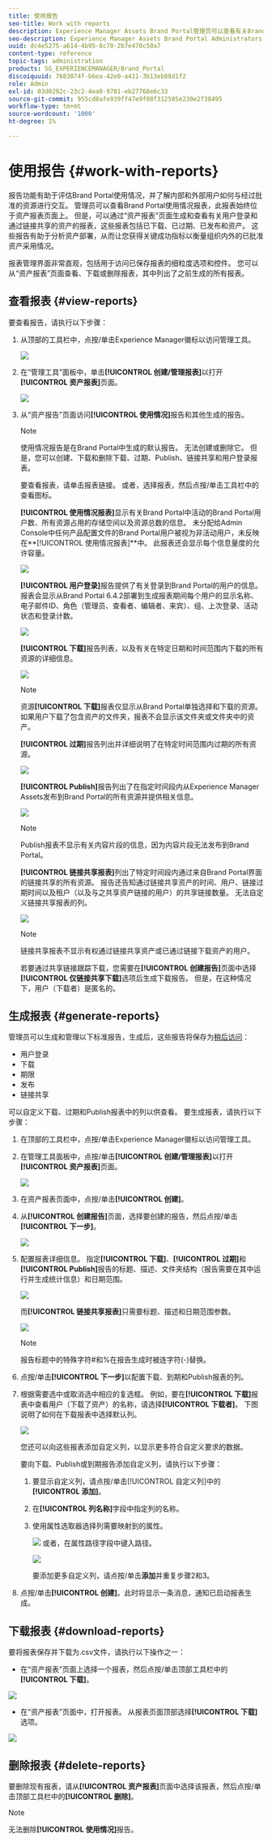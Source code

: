 ```yaml
---
title: 使用报告
seo-title: Work with reports
description: Experience Manager Assets Brand Portal管理员可以查看有关Brand Portal使用情况的报告，以及创建、管理和查看有关已下载、已过期、已发布的资源和通过Brand Portal共享的链接的报告。
seo-description: Experience Manager Assets Brand Portal Administrators can view report about Brand Portal usage, and create, manage, and view reports around assets downloaded, expired, published, and link shared through Brand Portal.
uuid: dc4e5275-a614-4b95-8c70-2b7e470c50a7
content-type: reference
topic-tags: administration
products: SG_EXPERIENCEMANAGER/Brand_Portal
discoiquuid: 7683074f-b6ea-42e0-a411-3b13eb88d1f2
role: Admin
exl-id: 03d0292c-23c2-4ea0-9781-eb27768e6c33
source-git-commit: 955cd8afe939ff47e9f08f312505e230e2f38495
workflow-type: tm+mt
source-wordcount: '1000'
ht-degree: 1%

---
```


# 使用报告 {#work-with-reports}

报告功能有助于评估Brand Portal使用情况，并了解内部和外部用户如何与经过批准的资源进行交互。 管理员可以查看Brand Portal使用情况报表，此报表始终位于资产报表页面上。 但是，可以通过“资产报表”页面生成和查看有关用户登录和通过链接共享的资产的报表，这些报表包括已下载、已过期、已发布和资产。 这些报告有助于分析资产部署，从而让您获得关键成功指标以衡量组织内外的已批准资产采用情况。

报表管理界面非常直观，包括用于访问已保存报表的细粒度选项和控件。 您可以从“资产报表”页面查看、下载或删除报表，其中列出了之前生成的所有报表。

## 查看报表 {#view-reports}

要查看报告，请执行以下步骤：

1. 从顶部的工具栏中，点按/单击Experience Manager徽标以访问管理工具。

   ![](assets/aemlogo.png)

1. 在“管理工具”面板中，单击&#x200B;**[!UICONTROL 创建/管理报表]**&#x200B;以打开&#x200B;**[!UICONTROL 资产报表]**&#x200B;页面。

   ![](assets/access-asset-reports.png)

1. 从“资产报告”页面访问&#x200B;**[!UICONTROL 使用情况]**&#x200B;报告和其他生成的报告。

   >[!NOTE]
   >
   >使用情况报告是在Brand Portal中生成的默认报告。 无法创建或删除它。 但是，您可以创建、下载和删除下载、过期、Publish、链接共享和用户登录报表。

   要查看报表，请单击报表链接。 或者，选择报表，然后点按/单击工具栏中的查看图标。

   **[!UICONTROL 使用情况报表]**&#x200B;显示有关Brand Portal中活动的Brand Portal用户数、所有资源占用的存储空间以及资源总数的信息。 未分配给Admin Console中任何产品配置文件的Brand Portal用户被视为非活动用户，未反映在&#x200B;**[!UICONTROL 使用情况报表]**中。
此报表还会显示每个信息量度的允许容量。

   ![](assets/usage-report.png)

   **[!UICONTROL 用户登录]**&#x200B;报告提供了有关登录到Brand Portal的用户的信息。 报表会显示从Brand Portal 6.4.2部署到生成报表期间每个用户的显示名称、电子邮件ID、角色（管理员、查看者、编辑者、来宾）、组、上次登录、活动状态和登录计数。

   ![](assets/user-logins.png)

   **[!UICONTROL 下载]**&#x200B;报告列表，以及有关在特定日期和时间范围内下载的所有资源的详细信息。

   ![](assets/download-report.png)

   >[!NOTE]
   >
   >资源&#x200B;**[!UICONTROL 下载]**&#x200B;报表仅显示从Brand Portal单独选择和下载的资源。 如果用户下载了包含资产的文件夹，报表不会显示该文件夹或文件夹中的资产。

   **[!UICONTROL 过期]**&#x200B;报告列出并详细说明了在特定时间范围内过期的所有资源。

   ![](assets/expiration-report.png)

   **[!UICONTROL Publish]**&#x200B;报告列出了在指定时间段内从Experience Manager Assets发布到Brand Portal的所有资源并提供相关信息。

   ![](assets/publish-report.png)

   >[!NOTE]
   >
   >Publish报表不显示有关内容片段的信息，因为内容片段无法发布到Brand Portal。

   **[!UICONTROL 链接共享报表]**&#x200B;列出了特定时间段内通过来自Brand Portal界面的链接共享的所有资源。 报告还告知通过链接共享资产的时间、用户、链接过期时间以及租户（以及与之共享资产链接的用户）的共享链接数量。 无法自定义链接共享报表的列。

   ![](assets/link-share-report.png)

   >[!NOTE]
   >
   >链接共享报表不显示有权通过链接共享资产或已通过链接下载资产的用户。
   >
   >若要通过共享链接跟踪下载，您需要在&#x200B;**[!UICONTROL 创建报告]**&#x200B;页面中选择&#x200B;**[!UICONTROL 仅链接共享下载]**&#x200B;选项后生成下载报告。 但是，在这种情况下，用户（下载者）是匿名的。

## 生成报表 {#generate-reports}

管理员可以生成和管理以下标准报告，生成后，这些报告将保存为[稍后访问](../using/brand-portal-reports.md#main-pars-header)：

* 用户登录
* 下载
* 期限
* 发布
* 链接共享

可以自定义下载、过期和Publish报表中的列以供查看。 要生成报表，请执行以下步骤：

1. 在顶部的工具栏中，点按/单击Experience Manager徽标以访问管理工具。

1. 在管理工具面板中，点按/单击&#x200B;**[!UICONTROL 创建/管理报表]**&#x200B;以打开&#x200B;**[!UICONTROL 资产报表]**&#x200B;页面。

   ![](assets/asset-reports.png)

1. 在资产报表页面中，点按/单击&#x200B;**[!UICONTROL 创建]**。
1. 从&#x200B;**[!UICONTROL 创建报告]**&#x200B;页面，选择要创建的报告，然后点按/单击&#x200B;**[!UICONTROL 下一步]**。

   ![](assets/crete-report.png)

1. 配置报表详细信息。 指定&#x200B;**[!UICONTROL 下载]**、**[!UICONTROL 过期]**&#x200B;和&#x200B;**[!UICONTROL Publish]**&#x200B;报告的标题、描述、文件夹结构（报告需要在其中运行并生成统计信息）和日期范围。

   ![](assets/create-report-page.png)

   而&#x200B;**[!UICONTROL 链接共享报表]**&#x200B;只需要标题、描述和日期范围参数。

   ![](assets/create-link-share-report.png)

   >[!NOTE]
   >
   >报告标题中的特殊字符#和%在报告生成时被连字符(-)替换。

1. 点按/单击&#x200B;**[!UICONTROL 下一步]**&#x200B;以配置下载、到期和Publish报表的列。
1. 根据需要选中或取消选中相应的复选框。 例如，要在&#x200B;**[!UICONTROL 下载]**&#x200B;报表中查看用户（下载了资产）的名称，请选择&#x200B;**[!UICONTROL 下载者]**。 下图说明了如何在下载报表中选择默认列。

   ![](assets/createdownloadreport.png)

   您还可以向这些报表添加自定义列，以显示更多符合自定义要求的数据。

   要向下载、Publish或到期报告添加自定义列，请执行以下步骤：

   1. 要显示自定义列，请点按/单击[!UICONTROL 自定义列]中的&#x200B;**[!UICONTROL 添加]**。
   1. 在&#x200B;**[!UICONTROL 列名称]**&#x200B;字段中指定列的名称。
   1. 使用属性选取器选择列需要映射到的属性。

      ![](assets/property-picker.png)
或者，在属性路径字段中键入路径。

      ![](assets/property-path.png)

      要添加更多自定义列，请点按/单击&#x200B;**添加**&#x200B;并重复步骤2和3。

1. 点按/单击&#x200B;**[!UICONTROL 创建]**。此时将显示一条消息，通知已启动报表生成。

## 下载报表 {#download-reports}

要将报表保存并下载为.csv文件，请执行以下操作之一：

* 在“资产报表”页面上选择一个报表，然后点按/单击顶部工具栏中的&#x200B;**[!UICONTROL 下载]**。

![](assets/download-asset-report.png)

* 在“资产报表”页面中，打开报表。 从报表页面顶部选择&#x200B;**[!UICONTROL 下载]**&#x200B;选项。

![](assets/download-report-fromwithin.png)

## 删除报表 {#delete-reports}

要删除现有报表，请从&#x200B;**[!UICONTROL 资产报表]**&#x200B;页面中选择该报表，然后点按/单击顶部工具栏中的&#x200B;**[!UICONTROL 删除]**。

>[!NOTE]
>
>无法删除&#x200B;**[!UICONTROL 使用情况]**&#x200B;报告。
